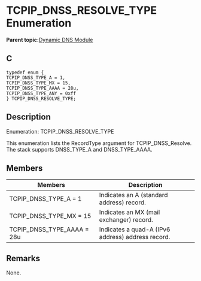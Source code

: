 # TCPIP\_DNSS\_RESOLVE\_TYPE Enumeration

**Parent topic:**[Dynamic DNS Module](GUID-2F39A35D-A741-49F8-BAA9-3B3C9B665486.md)

## C

```
typedef enum {
TCPIP_DNSS_TYPE_A = 1,
TCPIP_DNSS_TYPE_MX = 15,
TCPIP_DNSS_TYPE_AAAA = 28u,
TCPIP_DNSS_TYPE_ANY = 0xff
} TCPIP_DNSS_RESOLVE_TYPE;
```

## Description

Enumeration: TCPIP\_DNSS\_RESOLVE\_TYPE

This enumeration lists the RecordType argument for TCPIP\_DNSS\_Resolve. The stack supports DNSS\_TYPE\_A and DNSS\_TYPE\_AAAA.

## Members

|Members|Description|
|-------|-----------|
|TCPIP\_DNSS\_TYPE\_A = 1|Indicates an A \(standard address\) record.|
|TCPIP\_DNSS\_TYPE\_MX = 15|Indicates an MX \(mail exchanger\) record.|
|TCPIP\_DNSS\_TYPE\_AAAA = 28u|Indicates a quad-A \(IPv6 address\) address record.|

## Remarks

None.

